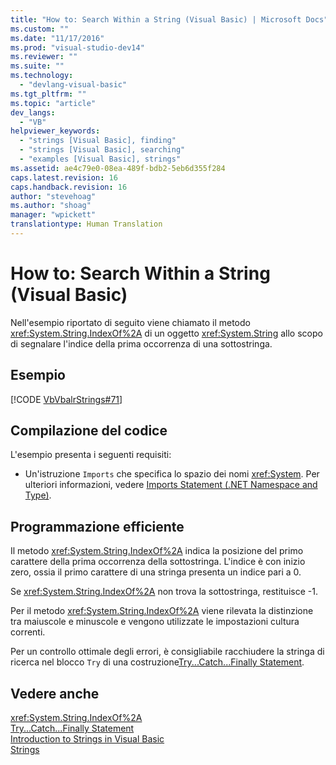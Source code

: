 ```yaml
---
title: "How to: Search Within a String (Visual Basic) | Microsoft Docs"
ms.custom: ""
ms.date: "11/17/2016"
ms.prod: "visual-studio-dev14"
ms.reviewer: ""
ms.suite: ""
ms.technology: 
  - "devlang-visual-basic"
ms.tgt_pltfrm: ""
ms.topic: "article"
dev_langs: 
  - "VB"
helpviewer_keywords: 
  - "strings [Visual Basic], finding"
  - "strings [Visual Basic], searching"
  - "examples [Visual Basic], strings"
ms.assetid: ae4c79e0-08ea-489f-bdb2-5eb6d355f284
caps.latest.revision: 16
caps.handback.revision: 16
author: "stevehoag"
ms.author: "shoag"
manager: "wpickett"
translationtype: Human Translation
---
```

# How to: Search Within a String (Visual Basic)
Nell'esempio riportato di seguito viene chiamato il metodo <xref:System.String.IndexOf%2A> di un oggetto <xref:System.String> allo scopo di segnalare l'indice della prima occorrenza di una sottostringa.  
  
## Esempio  
 [!CODE [VbVbalrStrings#71](../CodeSnippet/VS_Snippets_VBCSharp/VbVbalrStrings#71)]  
  
## Compilazione del codice  
 L'esempio presenta i seguenti requisiti:  
  
-   Un'istruzione `Imports` che specifica lo spazio dei nomi <xref:System>.  Per ulteriori informazioni, vedere [Imports Statement \(.NET Namespace and Type\)](../../../../visual-basic/language-reference/statements/imports-statement-net-namespace-and-type.md).  
  
## Programmazione efficiente  
 Il metodo <xref:System.String.IndexOf%2A> indica la posizione del primo carattere della prima occorrenza della sottostringa.  L'indice è con inizio zero, ossia il primo carattere di una stringa presenta un indice pari a 0.  
  
 Se <xref:System.String.IndexOf%2A> non trova la sottostringa, restituisce \-1.  
  
 Per il metodo <xref:System.String.IndexOf%2A> viene rilevata la distinzione tra maiuscole e minuscole e vengono utilizzate le impostazioni cultura correnti.  
  
 Per un controllo ottimale degli errori, è consigliabile racchiudere la stringa di ricerca nel blocco `Try` di una costruzione[Try...Catch...Finally Statement](../../../../visual-basic/language-reference/statements/try-catch-finally-statement.md).  
  
## Vedere anche  
 <xref:System.String.IndexOf%2A>   
 [Try...Catch...Finally Statement](../../../../visual-basic/language-reference/statements/try-catch-finally-statement.md)   
 [Introduction to Strings in Visual Basic](../../../../visual-basic/programming-guide/language-features/strings/introduction-to-strings.md)   
 [Strings](../../../../visual-basic/programming-guide/language-features/strings/index.md)